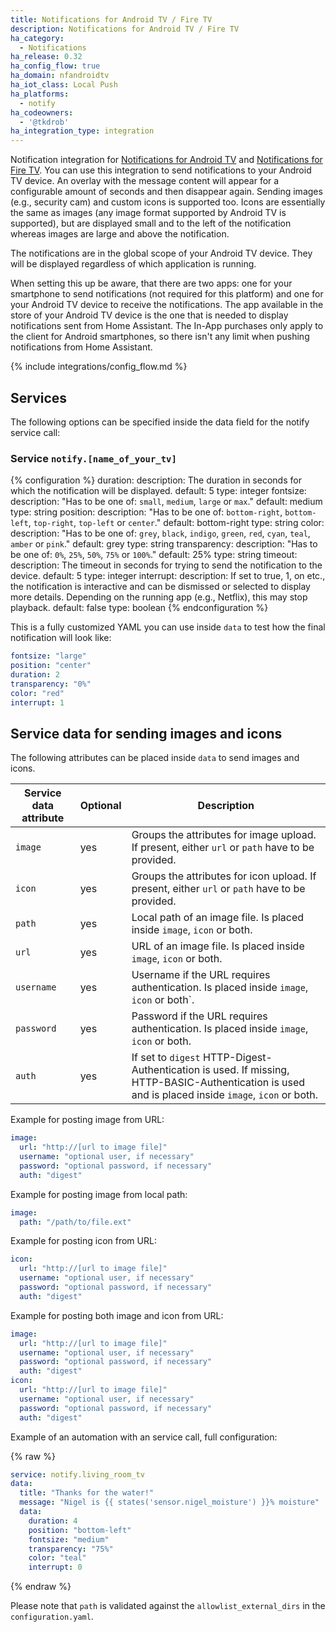 ```yaml
---
title: Notifications for Android TV / Fire TV
description: Notifications for Android TV / Fire TV
ha_category:
  - Notifications
ha_release: 0.32
ha_config_flow: true
ha_domain: nfandroidtv
ha_iot_class: Local Push
ha_platforms:
  - notify
ha_codeowners:
  - '@tkdrob'
ha_integration_type: integration
---
```


Notification integration for [Notifications for Android TV](https://play.google.com/store/apps/details?id=de.cyberdream.androidtv.notifications.google) and [Notifications for Fire TV](https://www.amazon.com/Christian-Fees-Notifications-for-Fire/dp/B00OESCXEK). You can use this integration to send notifications to your Android TV device. An overlay with the message content will appear for a configurable amount of seconds and then disappear again. Sending images (e.g., security cam) and custom icons is supported too. Icons are essentially the same as images (any image format supported by Android TV is supported), but are displayed small and to the left of the notification whereas images are large and above the notification.

The notifications are in the global scope of your Android TV device. They will be displayed regardless of which application is running.

When setting this up be aware, that there are two apps: one for your smartphone to send notifications (not required for this platform) and one for your Android TV device to receive the notifications. The app available in the store of your Android TV device is the one that is needed to display notifications sent from Home Assistant. The In-App purchases only apply to the client for Android smartphones, so there isn't any limit when pushing notifications from Home Assistant.

{% include integrations/config_flow.md %}

## Services

The following options can be specified inside the data field for the notify service call:

### Service `notify.[name_of_your_tv]`

{% configuration %}
duration:
  description: The duration in seconds for which the notification will be displayed.
  default: 5
  type: integer
fontsize:
  description: "Has to be one of: `small`, `medium`, `large` or `max`."
  default: medium
  type: string
position:
  description: "Has to be one of: `bottom-right`, `bottom-left`, `top-right`, `top-left` or `center`."
  default: bottom-right
  type: string
color:
  description: "Has to be one of: `grey`, `black`, `indigo`, `green`, `red`, `cyan`, `teal`, `amber` or `pink`."
  default: grey
  type: string
transparency:
  description: "Has to be one of: `0%`, `25%`, `50%`, `75%` or `100%`."
  default: 25%
  type: string
timeout:
  description: The timeout in seconds for trying to send the notification to the device.
  default: 5
  type: integer
interrupt:
  description: If set to true, 1, on etc., the notification is interactive and can be dismissed or selected to display more details. Depending on the running app (e.g., Netflix), this may stop playback.
  default: false
  type: boolean
{% endconfiguration %}

This is a fully customized YAML you can use inside `data` to test how the final notification will look like:

```yaml
fontsize: "large"
position: "center"
duration: 2
transparency: "0%"
color: "red"
interrupt: 1
```

## Service data for sending images and icons

The following attributes can be placed inside `data` to send images and icons.

| Service data attribute | Optional | Description |
| ---------------------- | -------- | ----------- |
| `image`                 |      yes | Groups the attributes for image upload. If present, either `url` or `path` have to be provided.
| `icon`                 |      yes | Groups the attributes for icon upload. If present, either `url` or `path` have to be provided.
| `path`                |      yes | Local path of an image file. Is placed inside `image`, `icon` or both.
| `url`                  |      yes | URL of an image file. Is placed inside `image`, `icon` or both.
| `username`             |      yes | Username if the URL requires authentication. Is placed inside `image`, `icon` or both`.
| `password`             |      yes | Password if the URL requires authentication. Is placed inside `image`, `icon` or both.
| `auth`                 |      yes | If set to `digest` HTTP-Digest-Authentication is used. If missing, HTTP-BASIC-Authentication is used and is placed inside `image`, `icon` or both.

Example for posting image from URL:

```yaml
image:
  url: "http://[url to image file]"
  username: "optional user, if necessary"
  password: "optional password, if necessary"
  auth: "digest"
```

Example for posting image from local path:

```yaml
image:
  path: "/path/to/file.ext"
```

Example for posting icon from URL:

```yaml
icon:
  url: "http://[url to image file]"
  username: "optional user, if necessary"
  password: "optional password, if necessary"
  auth: "digest"
```

Example for posting both image and icon from URL:

```yaml
image:
  url: "http://[url to image file]"
  username: "optional user, if necessary"
  password: "optional password, if necessary"
  auth: "digest"
icon:
  url: "http://[url to image file]"
  username: "optional user, if necessary"
  password: "optional password, if necessary"
  auth: "digest"
```

Example of an automation with an service call, full configuration:

{% raw %}

```yaml
service: notify.living_room_tv
data:
  title: "Thanks for the water!"
  message: "Nigel is {{ states('sensor.nigel_moisture') }}% moisture"
  data:
    duration: 4
    position: "bottom-left"
    fontsize: "medium"
    transparency: "75%"
    color: "teal"
    interrupt: 0
```

{% endraw %}

Please note that `path` is validated against the `allowlist_external_dirs` in the `configuration.yaml`.
